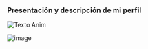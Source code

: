 ### Presentación y descripción de mi perfil


![Texto Anim](.gif)






![image](https://github.com/Maynh/Maynh/assets/111921764/b818ba7e-51e8-4f85-85a9-5ab9cb491e8d)
